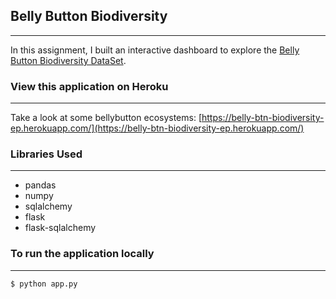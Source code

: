 ## Belly Button Biodiversity
---
In this assignment, I built an interactive dashboard to explore the [Belly Button Biodiversity DataSet](http://robdunnlab.com/projects/belly-button-biodiversity/).

### View this application on Heroku
---
Take a look at some bellybutton ecosystems: [https://belly-btn-biodiversity-ep.herokuapp.com/](https://belly-btn-biodiversity-ep.herokuapp.com/)

### Libraries Used
---
- pandas
- numpy
- sqlalchemy
- flask
- flask-sqlalchemy 

### To run the application locally
---
`$ python app.py`




